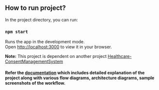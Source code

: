 ## How to run project?

In the project directory, you can run:

### `npm start`

Runs the app in the development mode.\
Open [http://localhost:3000](http://localhost:3000) to view it in your browser.

**Note:** This project is dependent on another project [Healthcare-ConsentManagementSystem](https://github.com/Mudit219/Healthcare-ConsentManagementSystem)

#### Refer the [documentation](https://spangled-frost-4c1.notion.site/Consent-Management-in-Healthcare-634fa6c5bd5e4428af08746f4eb0492a) which includes detailed explanation of the project along with various flow diagrams, architecture diagrams, sample screenshots of the workflow.

